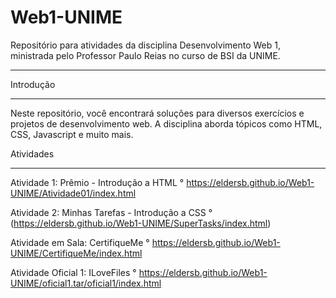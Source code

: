 # Web1-UNIME
 Repositório para atividades da disciplina Desenvolvimento Web 1, ministrada pelo Professor Paulo Reias no curso de BSI da UNIME.
 _________________________________________________________________________________________________________________________________
 Introdução
 _________________________________________________________________________________________________________________________________
 Neste repositório, você encontrará soluções para diversos exercícios e projetos de desenvolvimento web. A disciplina aborda tópicos como HTML, CSS, Javascript e muito mais.

 Atividades
 _________________________________________________________________________________________________________________________________
Atividade 1: Prêmio - Introdução a HTML
 ° https://eldersb.github.io/Web1-UNIME/Atividade01/index.html
 
Atividade 2: Minhas Tarefas - Introdução a CSS
° (https://eldersb.github.io/Web1-UNIME/SuperTasks/index.html)

Atividade em Sala: CertifiqueMe
° https://eldersb.github.io/Web1-UNIME/CertifiqueMe/index.html

Atividade Oficial 1: ILoveFiles
° https://eldersb.github.io/Web1-UNIME/oficial1.tar/oficial1/index.html
